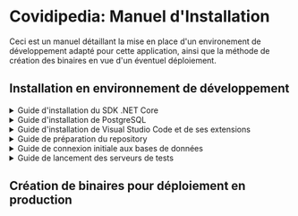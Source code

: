 # Covidipedia: Manuel d'Installation

Ceci est un manuel détaillant la mise en place d'un environement de développement adapté pour cette application, ainsi que la méthode de création des binaires en vue d'un éventuel déploiement.

## Installation en environnement de développement  

<details><summary>Guide d'installation du SDK .NET Core</summary>

---
</details>

<details><summary>Guide d'installation de PostgreSQL</summary>

---
</details>

<details><summary>Guide d'installation de Visual Studio Code et de ses extensions</summary>

---
</details>

<details><summary>Guide de préparation du repository</summary>

Fix APIKey shall not be null error:
        > dotneet user-secrets init
        > dotnet user-secrets set SendGridUser Covidipedia
        > dotnet user-secrets set SendGridKey [ SENDGRID APIKEY]

---
</details>

<details><summary>Guide de connexion initiale aux bases de données</summary><br>

Les étapes suivantes sont nécessaires uniquement lors du premier paramétrage de l'environement de déploiement sur une machine. A noter qu'elles sont également nécessaire lors du déploiement, s'agissant du build des deux bases de données de l'application.  

### Connexion initiale à la base de données principale

Dans une Console de Commande (cmd - bash -powershell):

```powershell hl_lines="6" linenums="1"
psql - U $PostgreSQL_Username
$PostgreSQL_Password
CREATE DATABASE bddcovidipedia;
\c bddcovidipedia;
\i $Path_to_scriptBDDindex
\i $Path_to_dataSet
```

La base de données principale est désormais créée et remplie de données utilisables pour tester les fonctionnalités de l'application lors du déploiement.

> :heavy_check_mark: **De l'intérêt de la dernière commande**: La dernière commande permet de remplir la base de données avec des données générées de façon cohérente. Lors d'un déploiement en production, il ne faut donc pas lancer cette commande, les données générées restant fictives.

### Connexion initiale à la base de données d'authentification

Pour des mesures de sécurité, le système d'authentification est relié à une base de données secondaire, qui doit également être paramétrée.  
Dans une Console de Commande (cmd - bash -powershell):

```powershell linenums="1"
dotnet tool install --global dotnet-ef
dotnet ef database update --context applicationdbcontext
```

**IMPORTANT:** Penser à adapter le mot de passe et l'utilisateur dans "appsettings.json" > connectionStrings > MainDBConnection & ApplicationDbContextConnection

---
</details>

<details><summary>Guide de lancement des serveurs de tests</summary>

**IMPORTANT 2:** Le serveur PostgreSQL doit être lancé pour pouvoir faire des requêtes sur la database

---
</details>

## Création de binaires pour déploiement en production
